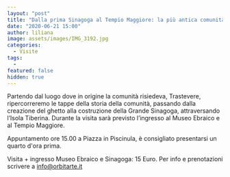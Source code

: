 ```yaml
---
layout: "post"
title: "Dalla prima Sinagoga al Tempio Maggiore: la più antica comunità ebraica d'Europa"
date: "2020-06-21 15:00"
author: liliana
image: assets/images/IMG_3192.jpg
categories:
  - Visite
tags:
  -
featured: false
hidden: true
---
```

Partendo dal luogo dove in origine la comunità risiedeva, Trastevere, ripercorreremo le tappe della storia della comunità, passando dalla creazione del ghetto alla costruzione della Grande Sinagoga, attraversando l’Isola Tiberina. Durante la visita sarà previsto l’ingresso al Museo Ebraico e al Tempio Maggiore.

Appuntamento ore 15.00 a Piazza in Piscinula, è consigliato presentarsi un quarto d'ora prima.

Visita + ingresso Museo Ebraico e Sinagoga: 15 Euro.
Per info e prenotazioni scrivere a [info@orbitarte.it](mailto:info@orbitarte.it)

